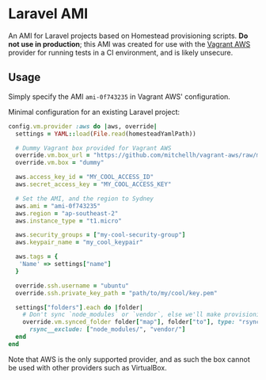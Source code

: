 Laravel AMI
===========

An AMI for Laravel projects based on Homestead provisioning scripts. __Do not use in production__; this AMI was created for use with the [Vagrant AWS](https://github.com/mitchellh/vagrant-aws) provider for running tests in a CI environment, and is likely unsecure.

Usage
-----

Simply specify the AMI `ami-0f743235` in Vagrant AWS' configuration.

Minimal configuration for an existing Laravel project:

```ruby
config.vm.provider :aws do |aws, override|
  settings = YAML::load(File.read(homesteadYamlPath))

  # Dummy Vagrant box provided for Vagrant AWS
  override.vm.box_url = "https://github.com/mitchellh/vagrant-aws/raw/master/dummy.box"
  override.vm.box = "dummy"

  aws.access_key_id = "MY_COOL_ACCESS_ID"
  aws.secret_access_key = "MY_COOL_ACCESS_KEY"

  # Set the AMI, and the region to Sydney
  aws.ami = "ami-0f743235"
  aws.region = "ap-southeast-2"
  aws.instance_type = "t1.micro"

  aws.security_groups = ["my-cool-security-group"]
  aws.keypair_name = "my_cool_keypair"

  aws.tags = {
   'Name' => settings["name"]
  }

  override.ssh.username = "ubuntu"
  override.ssh.private_key_path = "path/to/my/cool/key.pem"

  settings["folders"].each do |folder|
    # Don't sync `node_modules` or `vendor`, else we'll make provisioning super slow
    override.vm.synced_folder folder["map"], folder["to"], type: "rsync",
      rsync__exclude: ["node_modules/", "vendor/"]
  end
end
```

Note that AWS is the only supported provider, and as such the box cannot be used with other providers such as VirtualBox.
